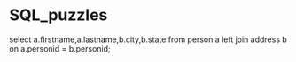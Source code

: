 # SQL_puzzles
select a.firstname,a.lastname,b.city,b.state from person a 
left join address b on a.personid = b.personid;
